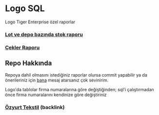 # Logo SQL
Logo Tiger Enterprise özel raporlar

### [Lot ve depo bazında stok raporu](https://github.com/ugurozpinar/logosql/blob/master/lot_depo_rapor.sql "Logo Tiger Enterprise özel rapor - Lot ve depo bazında stok")
### [Çekler Raporu](https://github.com/ugurozpinar/logosql/blob/master/cekler.sql)


## Repo Hakkında
Repoya dahil olmasını istediğiniz raporlar olursa commit yapabilir ya da önerileriniz için [bana](https://facebook.com/ugurozpinar) mesaj atarsanız çok sevinirim.

Logo'da tablolar firma numaralarına göre değiştiğinden; sql'i çalıştırmadan önce firma numaralarını kendinize göre değiştiriniz

### [Özyurt Tekstil](https://ozyurt.com.tr "Özyurt Tekstil") (backlink)
